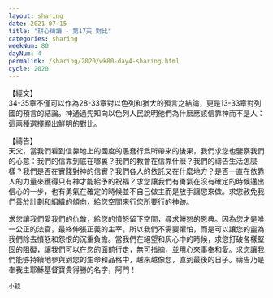```yaml
---
layout: sharing
date: 2021-07-15
title: "耕心禱讀 - 第17天 對比"
categories: sharing
weekNum: 80
dayNum: 4
permalink: /sharing/2020/wk80-day4-sharing.html
cycle: 2020
---
```


【經文】  
34-35章不僅可以作為28-33章對以色列和猶大的預言之結論，更是13-33章對列國的預言的結論。神通過先知向以色列人民說明他們為什麽應該信靠神而不是人：這兩種選擇顯出鮮明的對比。

【禱告】  
天父，當我們看到信靠地上的國度的愚蠢行爲所帶來的後果，我們求您也鑒察我們的心意：我們的信靠到底在哪裏？我們的教會在信靠什麽？我們的禱告生活怎麼樣？我們是否在實踐對神的信實？我們各人的依託又在什麼地方？是否一直在依靠人的力量來獲得只有神才能給予的祝福？求您讓我們有勇氣在沒有確定的時候邁出信心的一步，也有勇氣在確定的時候並不自己做主而是放手讓您來做。求您赦免我們善於計劃和組織的傾向，給您空間來行您所要行的神跡。

求您讓我們愛我們的仇敵，給您的憤怒留下空間，尋求饒恕的恩典。因為您才是唯一公正的法官，最終伸張正義的主宰，所以我們不需要懼怕，而是可以讓您的靈為我們除去憤怒和怨恨的沉重負擔。當我們在絕望和灰心中的時候，求您打破各樣堅固的阻礙，讓我們可以在您的面前行走，無可指摘，並用心來事奉和愛。求您讓我們能够持續地參與到您的生命和品格中，越來越像您，直到最後的日子。禱告乃是奉我主耶穌基督寶貴得勝的名字，阿門！

`小錢`
